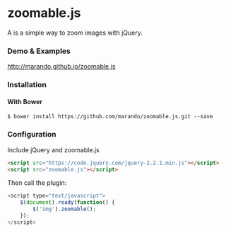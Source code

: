 zoomable.js
===========
A is a simple way to zoom images with jQuery.

### Demo & Examples
http://marando.github.io/zoomable.js


### Installation

#### With Bower
```
$ bower install https://github.com/marando/zoomable.js.git --save
```


### Configuration

Include jQuery and zoomable.js
```html
<script src="https://code.jquery.com/jquery-2.2.1.min.js"></script>
<script src="zoomable.js"></script>
```
Then call the plugin:
```javascript
<script type="text/javascript">
	$(document).ready(function() {
		$('img').zoomable();
	});
</script>	
```



